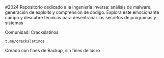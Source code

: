 
#2024
Repositorio dedicado a la ingeniería inversa: análisis de malware, generación de exploits y comprensión de código.
 Explora este emocionante campo y descubre técnicas para desentrañar los secretos de programas y sistemas


Comunidad: Crackslatinos
 ```
 t.me/crackslatinos 
```
 
Creado con fines de Backup, sin fines de lucro
